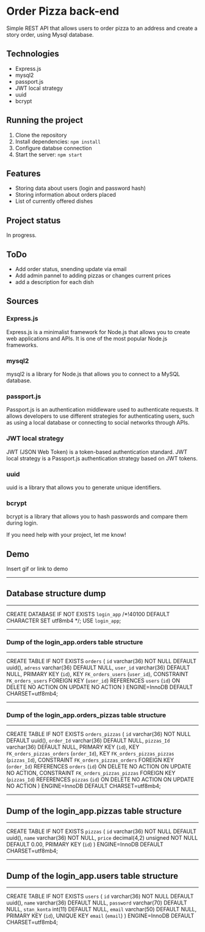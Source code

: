 # Order Pizza back-end

Simple REST API that allows users to order pizza to an address and create a story order, using Mysql database.
## Technologies

- Express.js
- mysql2
- passport.js
- JWT local strategy
- uuid
- bcrypt

## Running the project

1. Clone the repository
2. Install dependencies: `npm install`
3. Configure databse connection
4. Start the server: `npm start`

## Features

- Storing data about users (login and password hash)
- Storing information about orders placed
- List of currently offered dishes

## Project status

In progress.

## ToDo
- Add order status, snending update via email
- Add admin pannel to adding pizzas or changes current prices
- add a description for each dish

## Sources

### Express.js

Express.js is a minimalist framework for Node.js that allows you to create web applications and APIs. It is one of the most popular Node.js frameworks.

### mysql2

mysql2 is a library for Node.js that allows you to connect to a MySQL database.

### passport.js

Passport.js is an authentication middleware used to authenticate requests. It allows developers to use different strategies for authenticating users, such as using a local database or connecting to social networks through APIs.

### JWT local strategy

JWT (JSON Web Token) is a token-based authentication standard. JWT local strategy is a Passport.js authentication strategy based on JWT tokens.

### uuid

uuid is a library that allows you to generate unique identifiers.

### bcrypt

bcrypt is a library that allows you to hash passwords and compare them during login.

If you need help with your project, let me know!


## Demo

Insert gif or link to demo





-- --------------------------------------------------------
## Database structure dump
-- --------------------------------------------------------
CREATE DATABASE IF NOT EXISTS `login_app` /*!40100 DEFAULT CHARACTER SET utf8mb4 */;
USE `login_app`;
-- --------------------------------------------------------
### Dump of the login_app.orders table structure
-- --------------------------------------------------------

CREATE TABLE IF NOT EXISTS `orders` (
`id` varchar(36) NOT NULL DEFAULT uuid(),
`adress` varchar(36) DEFAULT NULL,
`user_id` varchar(36) DEFAULT NULL,
PRIMARY KEY (`id`),
KEY `FK_orders_users` (`user_id`),
CONSTRAINT `FK_orders_users` FOREIGN KEY (`user_id`) REFERENCES `users` (`id`) ON DELETE NO ACTION ON UPDATE NO ACTION
) ENGINE=InnoDB DEFAULT CHARSET=utf8mb4;


-- --------------------------------------------------------
### Dump of the login_app.orders_pizzas table structure
-- --------------------------------------------------------
CREATE TABLE IF NOT EXISTS `orders_pizzas` (
`id` varchar(36) NOT NULL DEFAULT uuid(),
`order_Id` varchar(36) DEFAULT NULL,
`pizzas_Id` varchar(36) DEFAULT NULL,
PRIMARY KEY (`id`),
KEY `FK_orders_pizzas_orders` (`order_Id`),
KEY `FK_orders_pizzas_pizzas` (`pizzas_Id`),
CONSTRAINT `FK_orders_pizzas_orders` FOREIGN KEY (`order_Id`) REFERENCES `orders` (`id`) ON DELETE NO ACTION ON UPDATE NO ACTION,
CONSTRAINT `FK_orders_pizzas_pizzas` FOREIGN KEY (`pizzas_Id`) REFERENCES `pizzas` (`id`) ON DELETE NO ACTION ON UPDATE NO ACTION
) ENGINE=InnoDB DEFAULT CHARSET=utf8mb4;


-- --------------------------------------------------------
## Dump of the login_app.pizzas table structure
-- --------------------------------------------------------
CREATE TABLE IF NOT EXISTS `pizzas` (
`id` varchar(36) NOT NULL DEFAULT uuid(),
`name` varchar(36) NOT NULL,
`price` decimal(4,2) unsigned NOT NULL DEFAULT 0.00,
PRIMARY KEY (`id`)
) ENGINE=InnoDB DEFAULT CHARSET=utf8mb4;


-- --------------------------------------------------------
## Dump of the login_app.users table structure
-- --------------------------------------------------------
CREATE TABLE IF NOT EXISTS `users` (
`id` varchar(36) NOT NULL DEFAULT uuid(),
`name` varchar(36) DEFAULT NULL,
`password` varchar(70) DEFAULT NULL,
`stan_konta` int(11) DEFAULT NULL,
`email` varchar(50) DEFAULT NULL,
PRIMARY KEY (`id`),
UNIQUE KEY `email` (`email`)
) ENGINE=InnoDB DEFAULT CHARSET=utf8mb4;